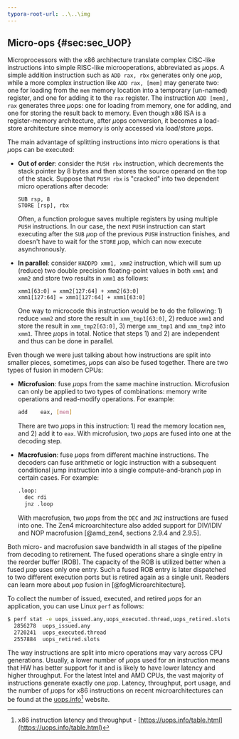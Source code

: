 ```yaml
---
typora-root-url: ..\..\img
---
```


## Micro-ops {#sec:sec_UOP}

Microprocessors with the x86 architecture translate complex CISC-like instructions into simple RISC-like microoperations, abbreviated as $\mu$ops. A simple addition instruction such as `ADD rax, rbx` generates only one $\mu$op, while a more complex instruction like `ADD rax, [mem]` may generate two: one for loading from the `mem` memory location into a temporary (un-named) register, and one for adding it to the `rax` register. The instruction `ADD [mem], rax` generates three $\mu$ops: one for loading from memory, one for adding, and one for storing the result back to memory. Even though x86 ISA is a register-memory architecture, after $\mu$ops conversion, it becomes a load-store architecture since memory is only accessed via load/store $\mu$ops.

The main advantage of splitting instructions into micro operations is that $\mu$ops can be executed:

* **Out of order**: consider the `PUSH rbx` instruction, which decrements the stack pointer by 8 bytes and then stores the source operand on the top of the stack. Suppose that `PUSH rbx` is "cracked" into two dependent micro operations after decode:
  ```
  SUB rsp, 8
  STORE [rsp], rbx
  ```
  Often, a function prologue saves multiple registers by using multiple `PUSH` instructions. In our case, the next `PUSH` instruction can start executing after the `SUB` $\mu$op of the previous `PUSH` instruction finishes, and doesn't have to wait for the `STORE` $\mu$op, which can now execute asynchronously.

* **In parallel**: consider `HADDPD xmm1, xmm2` instruction, which will sum up (reduce) two double precision floating-point values in both `xmm1` and `xmm2` and store two results in `xmm1` as follows: 
  ```
  xmm1[63:0] = xmm2[127:64] + xmm2[63:0]
  xmm1[127:64] = xmm1[127:64] + xmm1[63:0]
  ```
  One way to microcode this instruction would be to do the following: 1) reduce `xmm2` and store the result in `xmm_tmp1[63:0]`, 2) reduce `xmm1` and store the result in `xmm_tmp2[63:0]`, 3) merge `xmm_tmp1` and `xmm_tmp2` into `xmm1`. Three $\mu$ops in total. Notice that steps 1) and 2) are independent and thus can be done in parallel.

Even though we were just talking about how instructions are split into smaller pieces, sometimes, $\mu$ops can also be fused together. There are two types of fusion in modern CPUs:

* **Microfusion**: fuse $\mu$ops from the same machine instruction. Microfusion can only be applied to two types of combinations: memory write operations and read-modify operations. For example:

  ```bash
  add    eax, [mem]
  ```
  There are two $\mu$ops in this instruction: 1) read the memory location `mem`, and 2) add it to `eax`. With microfusion, two $\mu$ops are fused into one at the decoding step.
  
* **Macrofusion**: fuse $\mu$ops from different machine instructions. The decoders can fuse arithmetic or logic instruction with a subsequent conditional jump instruction into a single compute-and-branch $\mu$op in certain cases. For example:

  ```bash
  .loop:
    dec rdi
    jnz .loop
  ```
  With macrofusion, two $\mu$ops from the `DEC` and `JNZ` instructions are fused into one. The Zen4 microarchitecture also added support for DIV/IDIV and NOP macrofusion [@amd_zen4, sections 2.9.4 and 2.9.5].

Both micro- and macrofusion save bandwidth in all stages of the pipeline from decoding to retirement. The fused operations share a single entry in the reorder buffer (ROB). The capacity of the ROB is utilized better when a fused $\mu$op uses only one entry. Such a fused ROB entry is later dispatched to two different execution ports but is retired again as a single unit. Readers can learn more about $\mu$op fusion in [@fogMicroarchitecture].

To collect the number of issued, executed, and retired $\mu$ops for an application, you can use Linux `perf` as follows:

```bash
$ perf stat -e uops_issued.any,uops_executed.thread,uops_retired.slots -- ./a.exe
  2856278  uops_issued.any             
  2720241  uops_executed.thread
  2557884  uops_retired.slots
```

The way instructions are split into micro operations may vary across CPU generations. Usually, a lower number of $\mu$ops used for an instruction means that HW has better support for it and is likely to have lower latency and higher throughput. For the latest Intel and AMD CPUs, the vast majority of instructions generate exactly one $\mu$op. Latency, throughput, port usage, and the number of $\mu$ops for x86 instructions on recent microarchitectures can be found at the [uops.info](https://uops.info/table.html)[^1] website.

[^1]: x86 instruction latency and throughput - [https://uops.info/table.html](https://uops.info/table.html)
